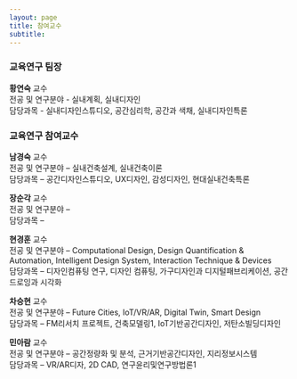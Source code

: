 ```yaml
---
layout: page
title: 참여교수
subtitle:
---
```


### 교육연구 팀장
**황연숙** 교수<br> 
전공 및 연구분야 - 실내계획, 실내디자인<br> 
담당과목 - 실내디자인스튜디오, 공간심리학, 공간과 색채, 실내디자인특론<br>


### 교육연구 참여교수
**남경숙** 교수<br>
전공 및 연구분야 – 실내건축설계, 실내건축이론<br>
담당과목 – 공간디자인스튜디오, UX디자인, 감성디자인, 현대실내건축특론<br>

**장순각** 교수<br>
전공 및 연구분야 –<br> 
담당과목 –<br> 

**현경훈** 교수<br>
전공 및 연구분야 – Computational Design, Design Quantification & Automation, Intelligent Design System, Interaction Technique & Devices<br>
담당과목 – 디자인컴퓨팅 연구, 디자인 컴퓨팅, 가구디자인과 디지털패브리케이션, 공간드로잉과 시각화<br> 

**차승현** 교수<br>
전공 및 연구분야 – Future Cities, IoT/VR/AR, Digital Twin, Smart Design<br>
담당과목 – FM리서치 프로젝트, 건축모델링1, IoT기반공간디자인, 저탄소빌딩디자인<br>

**민아람** 교수<br>
전공 및 연구분야 – 공간정량화 및 분석, 근거기반공간디자인, 지리정보시스템<br>
담당과목 – VR/AR디자, 2D CAD, 연구윤리및연구방법론1<br>
